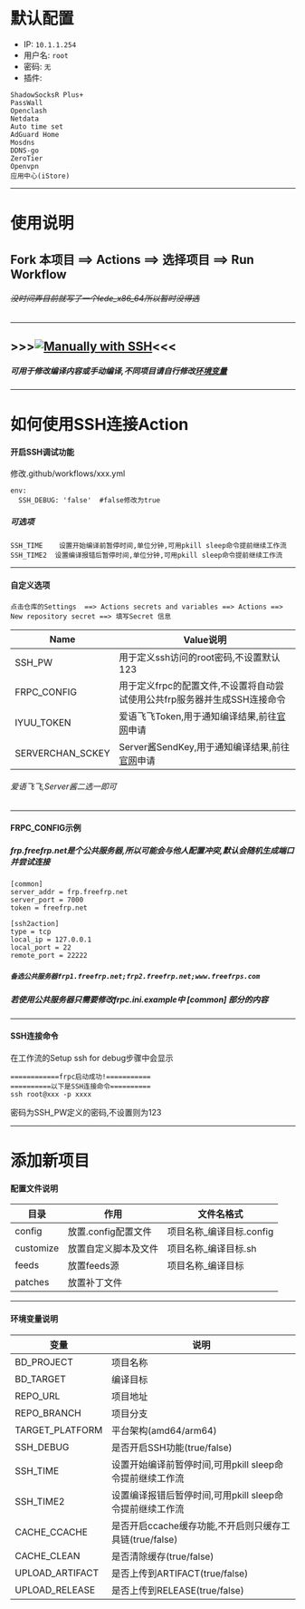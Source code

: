 # 默认配置

- IP: `10.1.1.254`
- 用户名: `root`
- 密码: `无`
- 插件:
```
ShadowSocksR Plus+
PassWall
Openclash
Netdata
Auto time set
AdGuard Home
Mosdns
DDNS-go
ZeroTier
Openvpn
应用中心(iStore)
```

---
# 使用说明

## Fork 本项目  ==>  Actions  ==>  选择项目  ==>  Run Workflow

###### ~~没时间弄目前就写了一个lede_x86_64所以暂时没得选~~
  
   
---

## >>>[![Manually with SSH](https://github.com/lmxslpc/OpenWrt-Build-System/actions/workflows/Manually%20with%20SSH.yml/badge.svg?branch=master&event=workflow_dispatch)](https://github.com/lmxslpc/OpenWrt-Build-System/actions/workflows/Manually%20with%20SSH.yml)<<<
#####  可用于修改编译内容或手动编译,不同项目请自行修改[环境变量](https://github.com/lmxslpc/OpenWrt-Build-System?tab=readme-ov-file#%E7%8E%AF%E5%A2%83%E5%8F%98%E9%87%8F%E8%AF%B4%E6%98%8E)
  
   

---
# 如何使用SSH连接Action

#### 开启SSH调试功能
修改.github/workflows/xxx.yml
```
env:
  SSH_DEBUG: 'false'  #false修改为true
```
##### 可选项
```
SSH_TIME    设置开始编译前暂停时间,单位分钟,可用pkill sleep命令提前继续工作流
SSH_TIME2  设置编译报错后暂停时间,单位分钟,可用pkill sleep命令提前继续工作流
```

---
#### 自定义选项
```
点击仓库的Settings  ==> Actions secrets and variables ==> Actions ==> New repository secret ==> 填写Secret 信息
```
|Name |Value说明|
|----------|--------------------------------------------------|
|SSH_PW|   用于定义ssh访问的root密码,不设置默认123|
| FRPC_CONFIG|  用于定义frpc的配置文件,不设置将自动尝试使用公共frp服务器并生成SSH连接命令|
| IYUU_TOKEN| 爱语飞飞Token,用于通知编译结果,前往[官网](https://iyuu.cn/)申请|
| SERVERCHAN_SCKEY| Server酱SendKey,用于通知编译结果,前往[官网](https://sct.ftqq.com/)申请|
###### 爱语飞飞,Server酱二选一即可
  

---
#### FRPC_CONFIG示例
##### frp.freefrp.net是个公共服务器,所以可能会与他人配置冲突,默认会随机生成端口并尝试连接
```
[common]
server_addr = frp.freefrp.net  
server_port = 7000
token = freefrp.net

[ssh2action]     
type = tcp
local_ip = 127.0.0.1
local_port = 22
remote_port = 22222   
```
##### `备选公共服务器frp1.freefrp.net;frp2.freefrp.net;www.freefrps.com`
##### 若使用公共服务器只需要修改frpc.ini.example中  [common]  部分的内容
   
---
#### SSH连接命令

在工作流的Setup ssh for debug步骤中会显示
```
============frpc启动成功!===========
==========以下是SSH连接命令==========
ssh root@xxx -p xxxx
```
密码为SSH_PW定义的密码,不设置则为123
   
---
# 添加新项目
   

#### 配置文件说明
| 目录         |         作用        |文件名格式                   |
| ------------| --------------------| --------------------|
| config      | 放置.config配置文件   |   项目名称_编译目标.config              |
| customize   | 放置自定义脚本及文件    |   项目名称_编译目标.sh             |
| feeds       | 放置feeds源           |    项目名称_编译目标            |
| patches     | 放置补丁文件           |                |
   
---   
#### 环境变量说明
|变量 |说明|
|----------|--------------------------------------------------|
|BD_PROJECT|   项目名称|
|  BD_TARGET|  编译目标|
| REPO_URL| 项目地址|
| REPO_BRANCH|  项目分支|
| TARGET_PLATFORM|  平台架构(amd64/arm64)|
| SSH_DEBUG| 是否开启SSH功能(true/false)|
| SSH_TIME|    设置开始编译前暂停时间,可用pkill sleep命令提前继续工作流|
|SSH_TIME2|   设置编译报错后暂停时间,可用pkill sleep命令提前继续工作流|
| CACHE_CCACHE  |    是否开启ccache缓存功能,不开启则只缓存工具链(true/false)|
| CACHE_CLEAN  |    是否清除缓存(true/false)|
| UPLOAD_ARTIFACT|   是否上传到ARTIFACT(true/false)|
| UPLOAD_RELEASE|    是否上传到RELEASE(true/false)|
